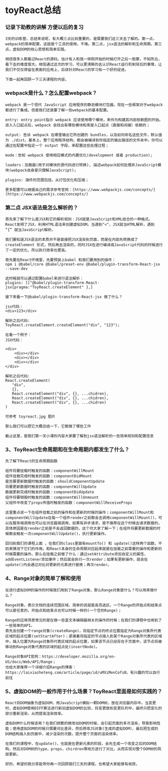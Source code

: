 # toyReact总结

### 记录下助教的讲解 方便以后的复习

    3天的训练营，总结来说呢，有大概三点比较重要的，是需要我们这三天去了解的。第一点，webpack的简单配置，这就是个工具的使用，不难。第二点，jsx语法的解析和生命周期。第三点，虚拟DOM的核心思想和简单实践。

    相信很多人都看过React的源码，估计有人和我一样刚开始的时候打开之后一脸蒙，不知所云，看下去的难度很大。相信通过这次的学习，可以更清晰的去认识React运行机制背后的事情，让我们不仅仅停留在表面的应用上，后续针对React的学习有一个好的促进。

    下面一起再回顾一下三天课程的内容。

### webpack是什么？怎么配置webpack？

    webpack 是一个现代 JavaScript 应用程序的静态模块打包器。现在一些框架对于webpack都进行了集成。但是我们还是要了解一些webpack的基本配置。

    entry: entry point指示 webpack 应该使用哪个模块，来作为构建其内部依赖图的开始。进入入口起点后，webpack 会找出有哪些模块和库是入口起点（直接和间接）依赖的；

    output: 告诉 webpack 在哪里输出它所创建的 bundles，以及如何命名这些文件，默认值为 ./dist。基本上，整个应用程序结构，都会被编译到你指定的输出路径的文件夹中。你可以通过在配置中指定一个 output 字段，来配置这些处理过程；

    mode：告知 webpack 使用相应模式的内置优化(development 或者 production);

    loaders：加载器(用于对模块的源代码进行转换), 描述webpack如何处理非JavaScript模块(webpack自身是只理解JavaScript); 

    plugins: 插件的范围包括，从打包优化和压缩；

    更多配置可以根据自己的需求参考官网：[https://www.webpackjs.com/concepts/](https://www.webpackjs.com/concepts/)

### 第二点 JSX语法是怎么解析的？
    首先来了解下什么是JSX和它的解析规则：JSX就是JavaScript和XML结合的一种格式。React发明了JSX，利用HTML语法来创建虚拟DOM。当遇到"<"，JSX就当HTML解析，遇到 “{” 就当JavaScript解析。

    我们要知道JSX语法的本质并不是直接把JSX渲染到页面，而是在内部先转换成了createElement 形式，然后再去渲染的，同时JSX在进行编译成JavaScript代码的时候进行了一定的优化，所以执行效率也更高。

    首先要在React环境里，先要预装上babel 和我们要用到的插件：
    npm i @babel/core @babel/preset-env @babel/plugin-transform-React-jsx --save-dev

    这时候就可以通过配置babel来进行语法解析：
    plugins: [["@babel/plugin-transform-React-jsx{pragma:"ToyReact.createElement" },]

    接下来看一下@babel/plugin-transform-React-jsx 做了什么？
```
jsx代码：
<div>123</div>

解析之后代码: 
ToyReact.createElement.createElement("div", "123");

在看一个例子：
JSX代码：

<div>     
    <div></div>    
    <div></div>     
    <div></div> 
</div> 

解析之后代码: 
React.createElement(     
   "div",   
   {},     
   React.createElement("div", {}, ...chidren),     
   React.createElement("div", {}, ...chidren),     
   React.createElement("div", {}, ...chidren) 
)

```
    可参考 toyreact.jpg 图片

    那么我们可以把它大概总结一下，它都做了哪些工作

    截止这里，是我们第一天小课的内容大家要了解到jsx语法解析的一些简单规则和配置信息

### 3、ToyReact生命周期和在生命周期内都发生了什么？
    先了解下React的生命周期函数

    组件将要挂载时触发的函数：componentWillMount
    组件挂载完成时触发的函数：componentDidMount
    是否要更新数据时触发的函数：shouldComponentUpdate
    将要更新数据时触发的函数：componentWillUpdate
    数据更新完成时触发的函数：componentDidUpdate
    组件将要销毁时触发的函数：componentWillUnmount
    父组件中改变了props传值时触发的函数：componentWillReceiveProps

    这里重点说一下在组件挂载之前的操作和在更新的时候的操作；componentWillMount和componentWillUpdate在每一个组件render之前都会去调用componentWillMount()，可以在服务端调用也可以在浏览器端调用，如果有异步请求，是不推荐在这个时候去请求数据的，具体原因是在render之前是不会返回数据的，这个坑大家了解一下；在组件将要更新数据的时候都会触发一次componentWillUpdate()，执行更新操作。

    回归到我们的课程上面 ，在我们的class里面有mountTo() 和 update()这样两个函数，不妨来猜测下它们的作用。和React本身的生命周期对应起来就是在挂载之前需要的操作和更新的时候需要的操作。那么在挂载之前做了什么：通过setAttribute添加自定义的属性，addEventListener添加事件；然后就会执行一次render；如果有更新操作，就会在update()内会通过对比对更新的元素进行替换；再次render。

### 4、Range对象的简单了解和使用
    在进行虚拟DOM的操作的时候我们用到了Range对象，那么Range对象是什么？可以用来做什么？

    Range对象，表示文档的连续范围区域，简单的说就是高亮选区。一个Range的开始点和结束点可以是任意的，开始点和结束点也可以时候一样的(一个空的Range)；

    Range的应用场景常见的是在做一些富文本编辑器相关的操作的时候；在我们的课程中也用到了一些简单的API。
    首先会创建一个range对象(createRange)，将指定节点的终点位置指定为Range对象所代表区域的起点位置(setStartAfter)；紧接着将指定的节点插入到某个Range对象所代表的区域中，插入位置为Range对象所代表区域的起点位置，如果该节点已经存在于页面中，该节点将被移动到Range对象代表的区域的起点处(insertNode)。

    Range对象API官网：https://developer.mozilla.org/en-US/docs/Web/API/Range；
    也给大家推荐一个详细介绍Range的博客：https://laixiazheteng.com/article/page/id/uMXiMenCofsB，有兴趣的可以自行前往

### 5、虚拟DOM的一般作用于什么场景？ToyReact里面是如何实践的？
    React将DOM抽象为虚拟DOM，用JavaScript模拟一颗DOM树，放在浏览器内存中。当变更时，虚拟DOM使用DIFF算法进行新旧虚拟DOM的比较，将变更放到变更队列中，最终只把变化的部分重新渲染，从而提高渲染效率。

    虚拟DOM什么时候该用？在我们频繁的微改动DOM的时候，会引起页面的多次渲染，导致影响性能；使用虚拟DOM的时候只需要对比差异，然后修改JS对象(生成的虚拟DOM)，最后把生成的DOM结构插入到页面中，减少渲染的次数，提升整个页面的渲染效率。

    在我们的课程中，在update()，也就是在更新元素的阶段，会先生成一个改变之后的DOM结构，然后对DOM树的type，props，chirdren等地方进行了对比，从而实现对整个DOM树的局部更新。

    好的，希望的我分享能带你再一次回顾我们三天的课程。也希望大家能够有收获。